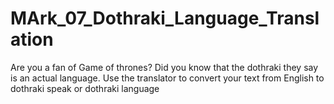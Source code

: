 # MArk_07_Dothraki_Language_Translation
Are you a fan of Game of thrones? Did you know that the dothraki they say is an actual language. Use the translator to convert your text from English to dothraki speak or dothraki language
